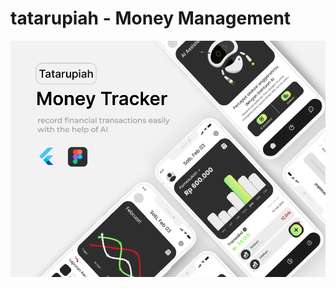 # tatarupiah - Money Management 
![image alt](https://raw.githubusercontent.com/DimasSalah/Tatarupiah/main/tatarupiah-banner.png)
 
 
